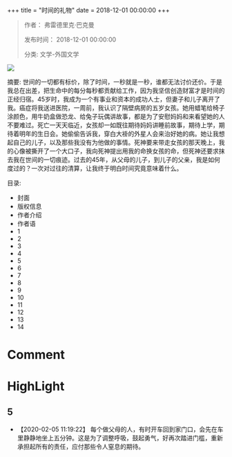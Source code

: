 +++
title = "时间的礼物"
date = 2018-12-01 00:00:00
+++

> 作者： 弗雷德里克·巴克曼
> 
> 发布时间： 2018-12-01 00:00:00
> 
> 分类: 文学-外国文学

![](https://wfqqreader-1252317822.image.myqcloud.com/cover/190/23976190/s_23976190.jpg)

摘要: 世间的一切都有标价，除了时间，一秒就是一秒，谁都无法讨价还价。于是我总在出差，把生命中的每分每秒都贡献给工作，因为我坚信创造财富才是时间的正经归宿。45岁时，我成为一个有事业和资本的成功人士，但妻子和儿子离开了我。癌症将我送进医院，一周前，我认识了隔壁病房的五岁女孩。她用蜡笔给椅子涂颜色，用牛奶盒做恐龙、给兔子玩偶讲故事，都是为了安慰妈妈和来看望她的人不要难过。死亡一天天临近，女孩却一如既往期待妈妈讲睡前故事，期待上学，期待着明年的生日会。她偷偷告诉我，穿白大褂的外星人会来治好她的病。她让我想起自己的儿子，以及那些我没有为他做的事情。死神要来带走女孩的那天晚上，我的心像被撕开了一个大口子，我向死神提出用我的命换女孩的命，但死神还要求抹去我在世间的一切痕迹。过去的45年，从父母的儿子，到儿子的父亲，我是如何度过的？一次对过往的清算，让我终于明白时间究竟意味着什么。

目录: 
- 封面
- 版权信息
- 作者介绍
- 作者语
- 1
- 2
- 3
- 4
- 5
- 6
- 7
- 8
- 9
- 10
- 11
- 12
- 13
- 14

# Comment



# HighLight

## 5
- 【2020-02-05 11:19:22】 每个做父母的人，有时开车回到家门口，会先在车里静静地坐上五分钟。这是为了调整呼吸，鼓起勇气，好再次踏进门槛，重新承担起所有的责任，应付那些令人窒息的期待。

